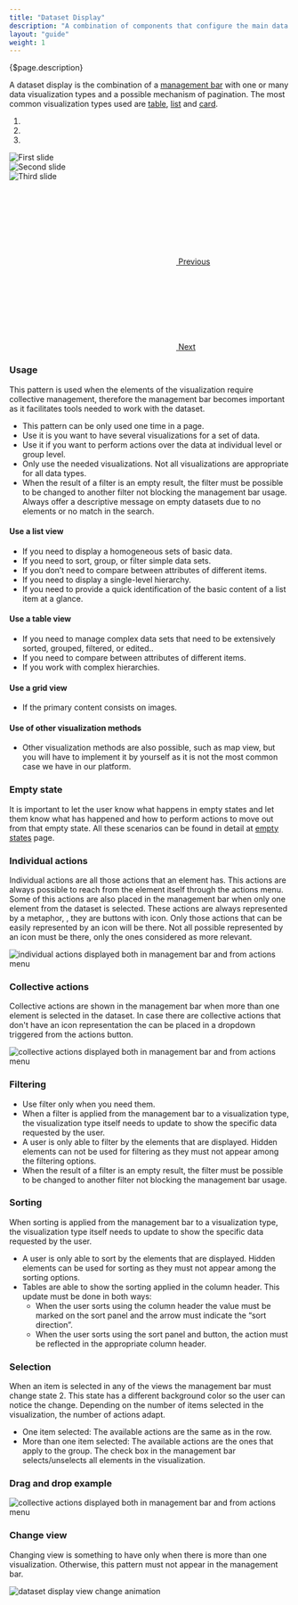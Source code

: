 ```yaml
---
title: "Dataset Display"
description: "A combination of components that configure the main data management pattern of the system."
layout: "guide"
weight: 1
---
```


<div class="page-description">{$page.description}</div>

A dataset display is the combination of a [management bar](./management_bar.html) with one or many data visualization types and a possible mechanism of pagination. The most common visualization types used are [table](./table.html), [list](./list.html) and [card](./card.html).

<div id="carouselExampleIndicators" class="carousel slide" data-ride="carousel">
  <ol class="carousel-indicators">
    <li data-target="#carouselExampleIndicators" data-slide-to="0" class="active"></li>
    <li data-target="#carouselExampleIndicators" data-slide-to="1"></li>
    <li data-target="#carouselExampleIndicators" data-slide-to="2"></li>
  </ol>
  <div class="carousel-inner">
    <div class="carousel-item active">
      <img class="d-block w-100" src="../../../images/DTTableView.jpg" alt="First slide">
    </div>
    <div class="carousel-item">
      <img class="d-block w-100" src="../../../images/DTListView.jpg" alt="Second slide">
    </div>
    <div class="carousel-item">
      <img class="d-block w-100" src="../../../images/DTCardView.jpg" alt="Third slide">
    </div>
  </div>
  <a class="carousel-control-prev" href="#carouselExampleIndicators" role="button" data-slide="prev">
   <svg class="lexicon-icon lexicon-icon-angle-left"><use xlink:href="/vendor/lexicon/icons.svg#angle-left"></use></svg>
    <span class="sr-only">Previous</span>
  </a>
  <a class="carousel-control-next" href="#carouselExampleIndicators" role="button" data-slide="next">
    <svg class="lexicon-icon lexicon-icon-angle-right"><use xlink:href="/vendor/lexicon/icons.svg#angle-right"></use></svg>
    <span class="sr-only">Next</span>
  </a>
</div>


### Usage
This pattern is used when the elements of the visualization require collective management, therefore the management bar becomes important as it facilitates tools needed to work with the dataset.

* This pattern can be only used one time in a page.
* Use it is you want to have several visualizations for a set of data.
* Use it if you want to perform actions over the data at individual level or group level.
* Only use the needed visualizations. Not all visualizations are appropriate for all data types.
* When the result of a filter is an empty result, the filter must be possible to be changed to another filter not blocking the management bar usage. Always offer a descriptive message on empty datasets due to no elements or no match in the search.

#### Use a list view
* If you need to display a homogeneous sets of basic data.
* If you need to sort, group, or filter simple data sets.
* If you don’t need to compare between attributes of different items.
* If you need to display a single-level hierarchy.
* If you need to provide a quick identification of the basic content of a list item at a glance.

#### Use a table view
* If you need to manage complex data sets that need to be extensively sorted, grouped, filtered, or edited..
* If you need to compare between attributes of different items.
* If you work with complex hierarchies.

#### Use a grid view
* If the primary content consists on images.
 
#### Use of other visualization methods
* Other visualization methods are also possible, such as map view, but you will have to implement it by yourself as it is not the most common case we have in our platform.



### Empty state

It is important to let the user know what happens in empty states and let them know what has happened and how to perform actions to move out from that empty state. All these scenarios can be found in detail at [empty states](./emptyStates.html) page.

### Individual actions

Individual actions are all those actions that an element has. This actions are always possible to reach from the element itself through the actions menu. Some of this actions are also placed in the management bar when only one element from the dataset is selected. These actions are always represented by a metaphor, , they are buttons with icon. Only those actions that can be easily represented by an icon will be there. Not all possible represented by an icon must be there, only the ones considered as more relevant.

![individual actions displayed both in management bar and from actions menu](../../../images/DatasetDisplayIndividualActions.png)

### Collective actions

Collective actions are shown in the management bar when more than one element is selected in the dataset. In case there are  collective actions that don't have an icon representation the can be placed in a dropdown triggered from the actions button.

![collective actions displayed both in management bar and from actions menu](../../../images/DatasetDisplayGroupActions.png)

### Filtering
* Use filter only when you need them.
* When a filter is applied from the management bar to a visualization type, the visualization type itself needs to update to show the specific data requested by the user.
* A user is only able to filter by the elements that are displayed. Hidden elements can not be used for filtering as they must not appear among the filtering options.
* When the result of a filter is an empty result, the filter must be possible to be changed to another filter not blocking the management bar usage.
 
### Sorting
When sorting is applied from the management bar to a visualization type, the visualization type itself needs to update to show the specific data requested by the user.
* A user is only able to sort by the elements that are displayed. Hidden elements can be used for sorting as they must not appear among the sorting options.
* Tables are able to show the sorting applied in the column header. This update must be done in both ways:
	* When the user sorts using the column header the value must be marked on the sort panel and the arrow must indicate the “sort direction”.
	* When the user sorts using the sort panel and button, the action must be reflected in the appropriate column header.
 
### Selection
When an item is selected in any of the views the management bar must change state 2. This state has a different background color so the user can notice the change. Depending on the number of items selected in the visualization, the number of actions adapt.
* One item selected: The available actions are the same as in the row.
* More than one item selected: The available actions are the ones that apply to the group.
The check box in the management bar selects/unselects all elements in the visualization.


### Drag and drop example

![collective actions displayed both in management bar and from actions menu](../../../images/DatasetDisplayDragDrop.png)

### Change view

Changing view is something to have only when there is more than one visualization. Otherwise, this pattern must not appear in the management bar.

![dataset display view change animation](../../../images/DatasetDisplayChangeView.gif)
